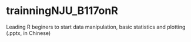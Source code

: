 # trainningNJU_B117onR
Leading R beginers to start data manipulation, basic statistics and plotting (.pptx, in Chinese) 
